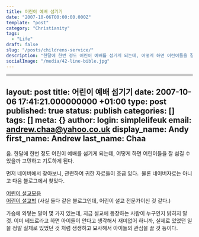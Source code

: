 ```yaml
---
title: 어린이 예배 섬기기
date: "2007-10-06T00:00:00.000Z"
template: "post"
category: "Christianity"
tags: 
  - "Life"
draft: false
slug: "/posts/childrens-service/"
description: "한달에 한번 정도 어린이 예배를 섬기게 되는데, 어떻게 하면 어린이들을 잘 섬길 수 있을까 고민하고 기도하게 된다"
socialImage: "/media/42-line-bible.jpg"
---
```


---
layout: post
title: 어린이 예배 섬기기
date: 2007-10-06 17:41:21.000000000 +01:00
type: post
published: true
status: publish
categories: []
tags: []
meta: {}
author:
  login: simplelifeuk
  email: andrew.chaa@yahoo.co.uk
  display_name: Andy
  first_name: Andrew
  last_name: Chaa
---
<p>음. 한달에 한번 정도 어린이 예배를 섬기게 되는데, 어떻게 하면 어린이들을 잘 섬길 수 있을까 고민하고 기도하게 된다.</p>
<p>먼저 네이버에서 찾아보니, 관련하여 귀한 자료들이 조금 있다.  물론 네이버자료는 아니고 다음 블로그에서 찾았다.</p>
<p><a href="http://blog.daum.net/lili62/11739964">어린이 설교모음</a><br />
<a href="http://blog.daum.net/lili62/11739964">어린이 설교법</a> (사실 둘다 같은 블로그인데, 어린이 설교 전문가이신 것 같다.)</p>
<p>가슴에 와닿는 말이 몇 가지 있는데, 지금 설교에 등장하는 사람이 누구인지 밝히지 말것. 이미 베드로라고 하면 아이들이 안다고 생각해서 재미없어 하니까, 실제로 있었던 일을 정말 실제로 있었던 것 처럼 생생하고 묘사해서 아이들의 관심을 끌 것 등이다.</p>
